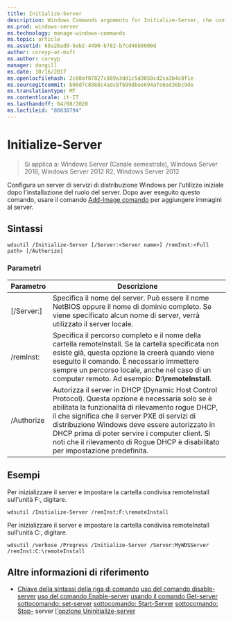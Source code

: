 ```yaml
---
title: Initialize-Server
description: Windows Commands argomento for Initialize-Server, che configura un server di servizi di distribuzione Windows per l'uso iniziale dopo l'installazione del ruolo del server.
ms.prod: windows-server
ms.technology: manage-windows-commands
ms.topic: article
ms.assetid: 68a26ad9-5eb2-4490-b782-b7cd46b8000d
author: coreyp-at-msft
ms.author: coreyp
manager: dongill
ms.date: 10/16/2017
ms.openlocfilehash: 2c80af07827c889a3dd1c5d3050cd2ca3b4c8f1e
ms.sourcegitcommit: b00d7c8968c4adc8f699dbee694afe6ed36bc9de
ms.translationtype: MT
ms.contentlocale: it-IT
ms.lasthandoff: 04/08/2020
ms.locfileid: "80830794"
---
```

# <a name="initialize-server"></a>Initialize-Server

>Si applica a: Windows Server (Canale semestrale), Windows Server 2016, Windows Server 2012 R2, Windows Server 2012

Configura un server di servizi di distribuzione Windows per l'utilizzo iniziale dopo l'installazione del ruolo del server. Dopo aver eseguito questo comando, usare il comando [Add-Image comando](using-the-add-image-command.md) per aggiungere immagini al server.
## <a name="syntax"></a>Sintassi
```
wdsutil /Initialize-Server [/Server:<Server name>] /remInst:<Full path> [/Authorize]
```
### <a name="parameters"></a>Parametri
|Parametro|Descrizione|
|-------|--------|
|[/Server:<Server name>]|Specifica il nome del server. Può essere il nome NetBIOS oppure il nome di dominio completo. Se viene specificato alcun nome di server, verrà utilizzato il server locale.|
|/remInst:<Full path>|Specifica il percorso completo e il nome della cartella remoteInstall. Se la cartella specificata non esiste già, questa opzione la creerà quando viene eseguito il comando. È necessario immettere sempre un percorso locale, anche nel caso di un computer remoto. Ad esempio: **D:\remoteInstall**.|
|/Authorize|Autorizza il server in DHCP (Dynamic Host Control Protocol). Questa opzione è necessaria solo se è abilitata la funzionalità di rilevamento rogue DHCP, il che significa che il server PXE di servizi di distribuzione Windows deve essere autorizzato in DHCP prima di poter servire i computer client. Si noti che il rilevamento di Rogue DHCP è disabilitato per impostazione predefinita.|
## <a name="examples"></a><a name=BKMK_examples></a>Esempi
Per inizializzare il server e impostare la cartella condivisa remoteInstall sull'unità F:, digitare.
```
wdsutil /Initialize-Server /remInst:F:\remoteInstall
```
Per inizializzare il server e impostare la cartella condivisa remoteInstall sull'unità C:, digitare.
```
wdsutil /verbose /Progress /Initialize-Server /Server:MyWDSServer /remInst:C:\remoteInstall
```
## <a name="additional-references"></a>Altre informazioni di riferimento
- [Chiave della sintassi della riga di comando](command-line-syntax-key.md)
[uso del comando disable-server](using-the-disable-server-command.md)
[uso del comando Enable-server](using-the-enable-server-command.md)
[usando il comando Get-server](using-the-get-server-command.md)
[sottocomando: set-server](subcommand-set-server.md)
[sottocomando: Start-Server](subcommand-start-server.md)
[sottocomando: Stop-](subcommand-stop-server.md) server
[l'opzione Uninitialize-server](the-uninitialize-server-option.md)
